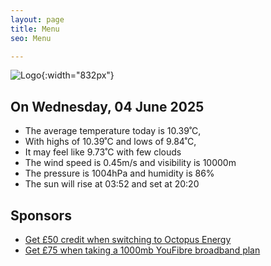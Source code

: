 ```yaml
---
layout: page
title: Menu
seo: Menu

---
```


![Logo](/images/logo.jpg){:width="832px"}

<!-- weather_marker starts -->
## On Wednesday, 04 June 2025

- The average temperature today is 10.39˚C,
- With highs of 10.39˚C and lows of 9.84˚C,
- It may feel like 9.73˚C with few clouds
- The wind speed is 0.45m/s and visibility is 10000m
- The pressure is 1004hPa and humidity is 86%
- The sun will rise at 03:52 and set at 20:20

<!-- weather_marker ends -->

## Sponsors

- [Get £50 credit when switching to Octopus Energy](https://bit.ly/3oD1nnS)
- [Get £75 when taking a 1000mb YouFibre broadband plan](https://aklam.io/91zWhU?)
